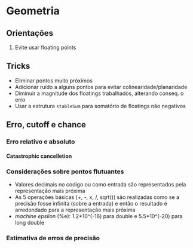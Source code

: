 # Geometria
## Orientações
1. Evite usar floating points

## Tricks
- Eliminar pontos muito próximos
- Adicionar ruído a alguns pontos para evitar colinearidade/planaridade
- Diminuir a magnitude dos floatings trabalhados, alterando conseq. o erro
- Usar a estrutura `stableSum` para somatório de floatings não negativos


## Erro, cutoff e chance
### Erro relativo e absoluto
#### Catastrophic cancelletion
### Considerações sobre pontos flutuantes
- Valores decimais no codigo ou como entrada são representados pela representação mais próxima
- As 5 operações básicas (+, -, x, /, sqrt()) são realizadas como se a precisão fosse infinita (sobre a entrada) e então o resultado é arredondado para a representação mais próxima
- *machine epsilon* (%e): 1.2\*10^(-16) para double e 5.5\*10^(-20) para long double
### Estimativa de erros de precisão 
